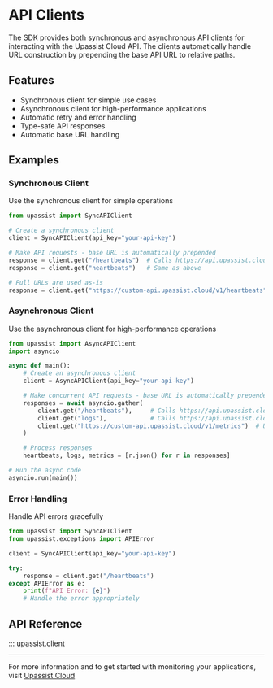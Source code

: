 # API Clients

The SDK provides both synchronous and asynchronous API clients for interacting with the Upassist Cloud API. The clients automatically handle URL construction by prepending the base API URL to relative paths.

## Features

- Synchronous client for simple use cases
- Asynchronous client for high-performance applications
- Automatic retry and error handling
- Type-safe API responses
- Automatic base URL handling

## Examples

### Synchronous Client

Use the synchronous client for simple operations

```python
from upassist import SyncAPIClient

# Create a synchronous client
client = SyncAPIClient(api_key="your-api-key")

# Make API requests - base URL is automatically prepended
response = client.get("/heartbeats")  # Calls https://api.upassist.cloud/v1/heartbeats
response = client.get("heartbeats")   # Same as above

# Full URLs are used as-is
response = client.get("https://custom-api.upassist.cloud/v1/heartbeats")
```

### Asynchronous Client

Use the asynchronous client for high-performance operations

```python
from upassist import AsyncAPIClient
import asyncio

async def main():
    # Create an asynchronous client
    client = AsyncAPIClient(api_key="your-api-key")

    # Make concurrent API requests - base URL is automatically prepended
    responses = await asyncio.gather(
        client.get("/heartbeats"),     # Calls https://api.upassist.cloud/v1/heartbeats
        client.get("logs"),            # Calls https://api.upassist.cloud/v1/logs
        client.get("https://custom-api.upassist.cloud/v1/metrics")  # Uses full URL
    )

    # Process responses
    heartbeats, logs, metrics = [r.json() for r in responses]

# Run the async code
asyncio.run(main())
```

### Error Handling

Handle API errors gracefully

```python
from upassist import SyncAPIClient
from upassist.exceptions import APIError

client = SyncAPIClient(api_key="your-api-key")

try:
    response = client.get("/heartbeats")
except APIError as e:
    print(f"API Error: {e}")
    # Handle the error appropriately

```

## API Reference

::: upassist.client

---

For more information and to get started with monitoring your applications, visit [Upassist Cloud](https://upassist.cloud/)